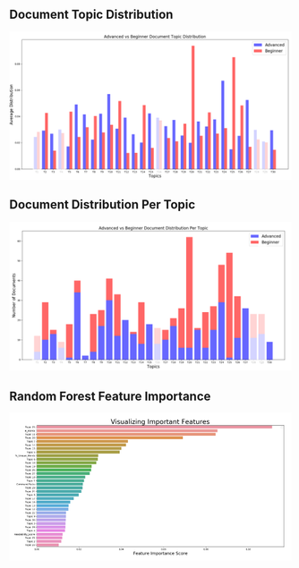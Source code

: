 ## Document Topic Distribution 
![](document_topic_distribution.PNG?raw=true)

## Document Distribution Per Topic
![](document_distribution_per_topic.PNG?raw=true)

## Random Forest Feature Importance
![](feature_importance.PNG?raw=true)
